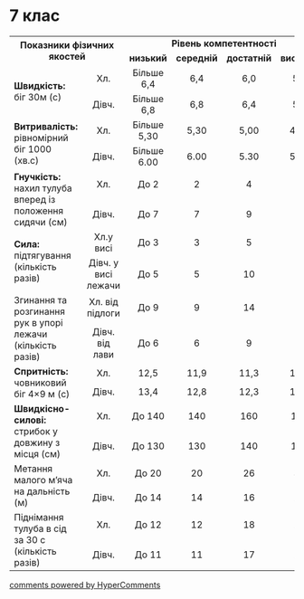 <div id="hypercomments_widget" class="js-hypercomments-widget invisible"></div>

7 клас
=============================

<table>
	<tbody>
		<tr>
			<td rowspan="2" colspan="2" align="center"><b>Показники фізичних якостей</b></td>
			<td colspan="4" align="center"><b>Рівень компетентності</b></td>
		</tr>
		<tr class="odd">
			<td align="center"><b>низький</b></td>
			<td align="center"><b>середній</b></td>
			<td align="center"><b>достатній</b></td>
			<td align="center"><b>високий</b></td>
		</tr>
		<tr class="even">
			<td rowspan="2"><b>Швидкість:</b><br> біг 30м (с)</td>
			<td align="center">Хл.</td>
			<td align="center">Більше 6,4</td>
			<td align="center">6,4</td>
			<td align="center">6,0</td>
			<td align="center">5,4</td>
		</tr>
		<tr class="odd">
			<td align="center">Дівч.</td>
			<td align="center">Більше 6,8</td>
			<td align="center">6,8</td>
			<td align="center">6,4</td>
			<td align="center">5,8</td>
		</tr>
		<tr class="even">
			<td rowspan="2"><b>Витривалість:</b><br> рівномірний біг 1000 (хв.с)</td>
			<td align="center">Хл.</td>
			<td align="center">Більше 5,30</td>
			<td align="center">5,30</td>
			<td align="center">5,00</td>
			<td align="center">4,40</td>
		</tr>
		<tr class="odd">
			<td align="center">Дівч.</td>
			<td align="center">Більше 6.00</td>
			<td align="center">6.00</td>
			<td align="center">5.30</td>
			<td align="center">5,10</td>
		</tr>
		<tr class="even">
			<td rowspan="2"><b>Гнучкість:</b><br> нахил тулуба вперед із положення сидячи (см)</td>
			<td align="center">Хл.</td>
			<td align="center">До 2</td>
			<td align="center">2</td>
			<td align="center">4</td>
			<td align="center">7</td>
		</tr>
		<tr class="odd">
			<td align="center">Дівч.</td>
			<td align="center">До 7</td>
			<td align="center">7</td>
			<td align="center">9</td>
			<td align="center">12</td>
		</tr>
		<tr class="even">
			<td rowspan="2"><b>Сила:</b><br> підтягування (кількість разів)</td>
			<td align="center">Хл.у висі</td>
			<td align="center">До 3</td>
			<td align="center">3</td>
			<td align="center">5</td>
			<td align="center">7</td>
		</tr>
		<tr class="odd">
			<td align="center">Дівч. у висі лежачи</td>
			<td align="center">До 5</td>
			<td align="center">5</td>
			<td align="center">10</td>
			<td align="center">15</td>
		</tr>
		<tr class="even">
			<td rowspan="2">Згинання та розгинання рук в упорі лежачи (кількість разів)</td>
			<td align="center">Хл. від підлоги</td>
			<td align="center">До 9</td>
			<td align="center">9</td>
			<td align="center">14</td>
			<td align="center">18</td>
		</tr>
		<tr class="odd">
			<td align="center">Дівч. від лави</td>
			<td align="center">До 6</td>
			<td align="center">6</td>
			<td align="center">9</td>
			<td align="center">12</td>
		</tr>
		<tr class="even">
			<td rowspan="2"><b>Спритність:</b> човниковий біг 4×9 м (с)</td>
			<td align="center">Хл.</td>
			<td align="center">12,5</td>
			<td align="center">11,9</td>
			<td align="center">11,3</td>
			<td align="center">10,8</td>
		</tr>
		<tr class="odd">
			<td align="center">Дівч.</td>
			<td align="center">13,4</td>
			<td align="center">12,8</td>
			<td align="center">12,3</td>
			<td align="center">11,8</td>
		</tr>
		<tr class="even">
			<td rowspan="2"><b>Швидкісно-силові:</b><br> стрибок у довжину з місця (см)</td>
			<td align="center">Хл.</td>
			<td align="center">До 140</td>
			<td align="center">140</td>
			<td align="center">160</td>
			<td align="center">180</td>
		</tr>
		<tr class="odd">
			<td align="center">Дівч.</td>
			<td align="center">До 130</td>
			<td align="center">130</td>
			<td align="center">140</td>
			<td align="center">160</td>
		</tr>
		<tr class="even">
			<td rowspan="2">Метання малого м’яча на дальність (м)</td>
			<td align="center">Хл.</td>
			<td align="center">До 20</td>
			<td align="center">20</td>
			<td align="center">26</td>
			<td align="center">34</td>
		</tr>
		<tr class="odd">
			<td align="center">Дівч.</td>
			<td align="center">До 14</td>
			<td align="center">14</td>
			<td align="center">16</td>
			<td align="center">20</td>
		</tr>
		<tr class="even">
			<td rowspan="2">Піднімання тулуба в сід за 30 с (кількість разів)</td>
			<td align="center">Хл.</td>
			<td align="center">До 12</td>
			<td align="center">12</td>
			<td align="center">18</td>
			<td align="center">22</td>
		</tr>
		<tr class="odd">
			<td align="center">Дівч.</td>
			<td align="center">До 11</td>
			<td align="center">11</td>
			<td align="center">17</td>
			<td align="center">21</td>
		</tr>
	</tbody>
</table>

<div class="js-hypercomments-container">
	<a href="http://hypercomments.com" class="hc-link" title="comments widget">comments powered by HyperComments</a>
</div>